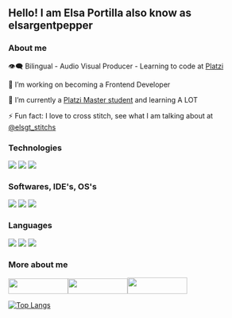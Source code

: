 ## Hello! I am Elsa Portilla also know as elsargentpepper

### About me

👁️‍🗨️ Bilingual - Audio Visual Producer - Learning to code at [Platzi](https://platzi.com/)

🔭 I’m working on becoming a Frontend Developer

🌱 I’m currently a [Platzi Master student](https://platzi.com/master/) and learning A LOT

⚡ Fun fact: I love to cross stitch, see what I am talking about at [@elsgt_stitchs](https://www.instagram.com/elsgt_stitchs/)

### Technologies

<img src="https://img.shields.io/badge/-HTML-red"> <img src="https://img.shields.io/badge/-CSS-blue"> <img src="https://img.shields.io/badge/-JavaScript-yellow"> 

### Softwares, IDE's, OS's

<img src="https://img.shields.io/badge/-VSCode-blue"> <img src="https://img.shields.io/badge/-Figma-orange"> <img src="https://img.shields.io/badge/-MacOS-red">

### Languages

<img src="https://img.shields.io/badge/-Spanish-success"> <img src="https://img.shields.io/badge/-English-success"> <img src="https://img.shields.io/badge/-Portuguese-yellow"> 

### More about me

<a href="https://www.linkedin.com/in/elsaportilla/" target="_blank"><img src="https://img.shields.io/badge/linkedin-%230077B5.svg?&style=for-the-badge&logo=linkedin&logoColor=white" height="31" width="120"></a><a href="https://twitter.com/elsargentpepper" target="_blank"><img src="https://img.shields.io/badge/twitter-%231DA1F2.svg?&style=for-the-badge&logo=twitter&logoColor=white" height="31" width="120"></a><a href="https://www.instagram.com/elsargentpepper/" target="_blank"><img src="https://img.shields.io/badge/instagram-%23E4405F.svg?&style=for-the-badge&logo=instagram&logoColor=white" height="33" width="120"></a>

[![Top Langs](https://github-readme-stats.vercel.app/api/top-langs/?username=elsargentpepper&layout=compact)](https://github.com/anuraghazra/github-readme-stats)
<!--
**elsargentpepper/elsargentpepper** is a ✨ _special_ ✨ repository because its `README.md` (this file) appears on your GitHub profile.

Here are some ideas to get you started:

- 🔭 I’m currently working on ...
- 🌱 I’m currently learning ...
- 👯 I’m looking to collaborate on ...
- 🤔 I’m looking for help with ...
- 💬 Ask me about ...
- 📫 How to reach me: ...
- 😄 Pronouns: ...
- ⚡ Fun fact: ...

[![GitHub stats](https://github-readme-stats.vercel.app/api?username=elsargentpepper&count_private=true&show_icons=true&theme=nord)](https://github.com/anuraghazra/github-readme-stats)
-->
